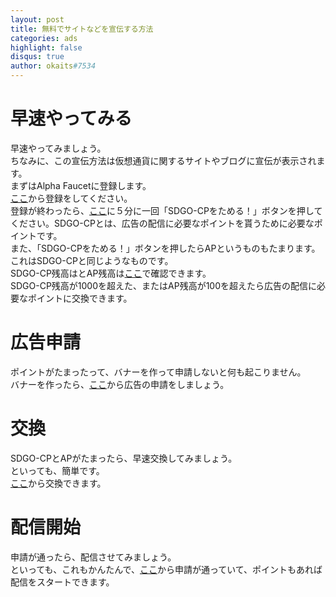 ```yaml
---
layout: post
title: 無料でサイトなどを宣伝する方法
categories: ads
highlight: false
disqus: true
author: okaits#7534
---
```

 <!-- EthereumAds -->
   <div id="EthereumAds-linuxcodevblog"></div>
   <script src="https://ethereumads.com/adviewer.js">
   </script>
   <script>
       EthereumAds.initAdSlot({
           acceptedCurrencies: ["ALL"], // option ALL for all whitelisted tokens, ETH for Ethereum, DAI for DAI Stablecoin
           //validatorEndpoint:"", // optional custom validator
           mediaType: "image_320x50",
           fallback: "default", // default, none, custom url
           slot: "linuxcodevblog",
           address: "0xd404f198c4f580727eb11cd69b581d5f10c7efd9",
           platform: "",
           affiliate: "",
           keywords:"", //comma separatedy
           adult: false,
           version: "1.00"
       });
       /*
        for responsive ads add and adjust this according to your needs:
        responsive: [
            { mediaType: "image_728x90", minWidth: 728 },
            { mediaType: "image_300x600" }
        ],
       */
   </script>
   <!-- /EthereumAds --> 
<h1>早速やってみる</h1>
早速やってみましょう。<br>
ちなみに、この宣伝方法は仮想通貨に関するサイトやブログに宣伝が表示されます。<br>
まずはAlpha Faucetに登録します。<br>
<a href="https://alpha.information-portal.net/index.php?a=1951">ここ</a>から登録をしてください。<br>
登録が終わったら、<a href="https://alpha.information-portal.net/coin.php?coin=sandego">ここ</a>に５分に一回「SDGO-CPをためる！」ボタンを押してください。SDGO-CPとは、広告の配信に必要なポイントを貰うために必要なポイントです。<br>
また、「SDGO-CPをためる！」ボタンを押したらAPというものもたまります。これはSDGO-CPと同じようなものです。<br>
SDGO-CP残高はとAP残高は<a href="https://alpha.information-portal.net/account.php">ここ</a>で確認できます。<br>
SDGO-CP残高が1000を超えた、またはAP残高が100を超えたら広告の配信に必要なポイントに交換できます。<br>
<h1>広告申請</h1>
ポイントがたまったって、バナーを作って申請しないと何も起こりません。<br>
バナーを作ったら、<a href="https://adservice.information-portal.net/configadv.php">ここ</a>から広告の申請をしましょう。<br>
<h1>交換</h1>
SDGO-CPとAPがたまったら、早速交換してみましょう。<br>
といっても、簡単です。<br>
<a href="https://adservice.information-portal.net/change_point-adp.php">ここ</a>から交換できます。<br>
<h1>配信開始</h1>
申請が通ったら、配信させてみましょう。<br>
といっても、これもかんたんで、<a href="https://adservice.information-portal.net/configadv.php">ここ</a>から申請が通っていて、ポイントもあれば配信をスタートできます。<br>